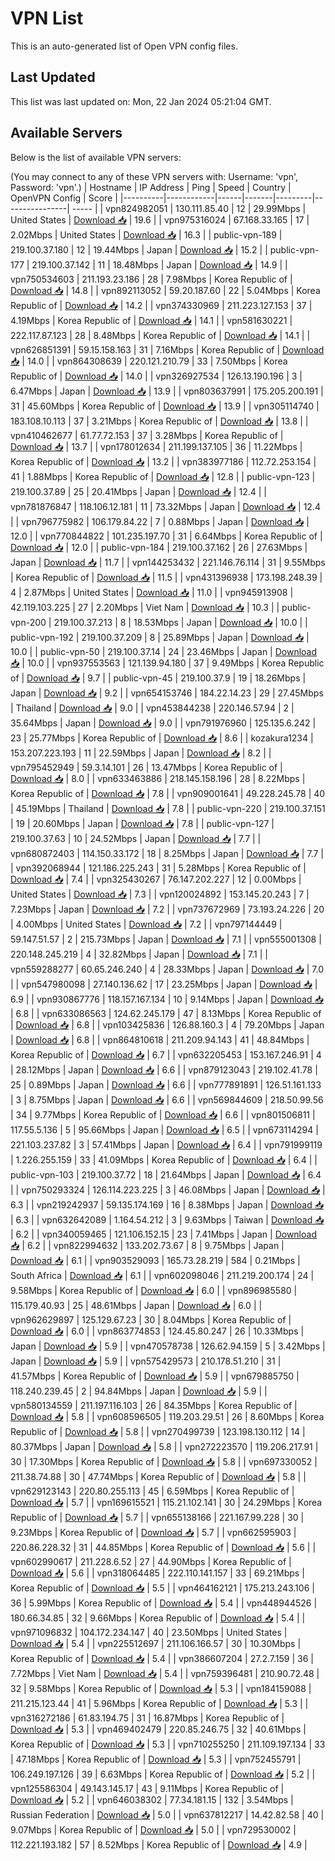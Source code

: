 # VPN List

This is an auto-generated list of Open VPN config files.

## Last Updated

This list was last updated on: Mon, 22 Jan 2024 05:21:04 GMT.

## Available Servers

Below is the list of available VPN servers:

(You may connect to any of these VPN servers with: Username: 'vpn', Password: 'vpn'.)
| Hostname | IP Address | Ping | Speed | Country | OpenVPN Config | Score |
|----------|------------|------|-------|---------|----------------| ----- |
| vpn824982051 | 130.111.85.40 | 12 | 29.99Mbps | United States | [Download 📥](./configs/server_0_US.ovpn) | 19.6 |
| vpn975316024 | 67.168.33.165 | 17 | 2.02Mbps | United States | [Download 📥](./configs/server_1_US.ovpn) | 16.3 |
| public-vpn-189 | 219.100.37.180 | 12 | 19.44Mbps | Japan | [Download 📥](./configs/server_2_JP.ovpn) | 15.2 |
| public-vpn-177 | 219.100.37.142 | 11 | 18.48Mbps | Japan | [Download 📥](./configs/server_3_JP.ovpn) | 14.9 |
| vpn750534603 | 211.193.23.186 | 28 | 7.98Mbps | Korea Republic of | [Download 📥](./configs/server_4_KR.ovpn) | 14.8 |
| vpn892113052 | 59.20.187.60 | 22 | 5.04Mbps | Korea Republic of | [Download 📥](./configs/server_5_KR.ovpn) | 14.2 |
| vpn374330969 | 211.223.127.153 | 37 | 4.19Mbps | Korea Republic of | [Download 📥](./configs/server_6_KR.ovpn) | 14.1 |
| vpn581630221 | 222.117.87.123 | 28 | 8.48Mbps | Korea Republic of | [Download 📥](./configs/server_7_KR.ovpn) | 14.1 |
| vpn626851391 | 59.15.158.163 | 31 | 7.16Mbps | Korea Republic of | [Download 📥](./configs/server_8_KR.ovpn) | 14.0 |
| vpn864308639 | 220.121.210.79 | 33 | 7.50Mbps | Korea Republic of | [Download 📥](./configs/server_9_KR.ovpn) | 14.0 |
| vpn326927534 | 126.13.190.196 | 3 | 6.47Mbps | Japan | [Download 📥](./configs/server_10_JP.ovpn) | 13.9 |
| vpn803637991 | 175.205.200.191 | 31 | 45.60Mbps | Korea Republic of | [Download 📥](./configs/server_11_KR.ovpn) | 13.9 |
| vpn305114740 | 183.108.10.113 | 37 | 3.21Mbps | Korea Republic of | [Download 📥](./configs/server_12_KR.ovpn) | 13.8 |
| vpn410462677 | 61.77.72.153 | 37 | 3.28Mbps | Korea Republic of | [Download 📥](./configs/server_13_KR.ovpn) | 13.7 |
| vpn178012634 | 211.199.137.105 | 36 | 11.22Mbps | Korea Republic of | [Download 📥](./configs/server_14_KR.ovpn) | 13.2 |
| vpn383977186 | 112.72.253.154 | 41 | 1.88Mbps | Korea Republic of | [Download 📥](./configs/server_15_KR.ovpn) | 12.8 |
| public-vpn-123 | 219.100.37.89 | 25 | 20.41Mbps | Japan | [Download 📥](./configs/server_16_JP.ovpn) | 12.4 |
| vpn781876847 | 118.106.12.181 | 11 | 73.32Mbps | Japan | [Download 📥](./configs/server_17_JP.ovpn) | 12.4 |
| vpn796775982 | 106.179.84.22 | 7 | 0.88Mbps | Japan | [Download 📥](./configs/server_18_JP.ovpn) | 12.0 |
| vpn770844822 | 101.235.197.70 | 31 | 6.64Mbps | Korea Republic of | [Download 📥](./configs/server_19_KR.ovpn) | 12.0 |
| public-vpn-184 | 219.100.37.162 | 26 | 27.63Mbps | Japan | [Download 📥](./configs/server_20_JP.ovpn) | 11.7 |
| vpn144253432 | 221.146.76.114 | 31 | 9.55Mbps | Korea Republic of | [Download 📥](./configs/server_21_KR.ovpn) | 11.5 |
| vpn431396938 | 173.198.248.39 | 4 | 2.87Mbps | United States | [Download 📥](./configs/server_22_US.ovpn) | 11.0 |
| vpn945913908 | 42.119.103.225 | 27 | 2.20Mbps | Viet Nam | [Download 📥](./configs/server_23_VN.ovpn) | 10.3 |
| public-vpn-200 | 219.100.37.213 | 8 | 18.53Mbps | Japan | [Download 📥](./configs/server_24_JP.ovpn) | 10.0 |
| public-vpn-192 | 219.100.37.209 | 8 | 25.89Mbps | Japan | [Download 📥](./configs/server_25_JP.ovpn) | 10.0 |
| public-vpn-50 | 219.100.37.14 | 24 | 23.46Mbps | Japan | [Download 📥](./configs/server_26_JP.ovpn) | 10.0 |
| vpn937553563 | 121.139.94.180 | 37 | 9.49Mbps | Korea Republic of | [Download 📥](./configs/server_27_KR.ovpn) | 9.7 |
| public-vpn-45 | 219.100.37.9 | 19 | 18.26Mbps | Japan | [Download 📥](./configs/server_28_JP.ovpn) | 9.2 |
| vpn654153746 | 184.22.14.23 | 29 | 27.45Mbps | Thailand | [Download 📥](./configs/server_29_TH.ovpn) | 9.0 |
| vpn453844238 | 220.146.57.94 | 2 | 35.64Mbps | Japan | [Download 📥](./configs/server_30_JP.ovpn) | 9.0 |
| vpn791976960 | 125.135.6.242 | 23 | 25.77Mbps | Korea Republic of | [Download 📥](./configs/server_31_KR.ovpn) | 8.6 |
| kozakura1234 | 153.207.223.193 | 11 | 22.59Mbps | Japan | [Download 📥](./configs/server_32_JP.ovpn) | 8.2 |
| vpn795452949 | 59.3.14.101 | 26 | 13.47Mbps | Korea Republic of | [Download 📥](./configs/server_33_KR.ovpn) | 8.0 |
| vpn633463886 | 218.145.158.196 | 28 | 8.22Mbps | Korea Republic of | [Download 📥](./configs/server_34_KR.ovpn) | 7.8 |
| vpn909001641 | 49.228.245.78 | 40 | 45.19Mbps | Thailand | [Download 📥](./configs/server_35_TH.ovpn) | 7.8 |
| public-vpn-220 | 219.100.37.151 | 19 | 20.60Mbps | Japan | [Download 📥](./configs/server_36_JP.ovpn) | 7.8 |
| public-vpn-127 | 219.100.37.63 | 10 | 24.52Mbps | Japan | [Download 📥](./configs/server_37_JP.ovpn) | 7.7 |
| vpn680872403 | 114.150.33.172 | 18 | 8.25Mbps | Japan | [Download 📥](./configs/server_38_JP.ovpn) | 7.7 |
| vpn392068944 | 121.186.225.243 | 31 | 5.28Mbps | Korea Republic of | [Download 📥](./configs/server_39_KR.ovpn) | 7.4 |
| vpn325430267 | 76.147.202.227 | 12 | 0.00Mbps | United States | [Download 📥](./configs/server_40_US.ovpn) | 7.3 |
| vpn120024892 | 153.145.20.243 | 7 | 7.23Mbps | Japan | [Download 📥](./configs/server_41_JP.ovpn) | 7.2 |
| vpn737672969 | 73.193.24.226 | 20 | 4.00Mbps | United States | [Download 📥](./configs/server_42_US.ovpn) | 7.2 |
| vpn797144449 | 59.147.51.57 | 2 | 215.73Mbps | Japan | [Download 📥](./configs/server_43_JP.ovpn) | 7.1 |
| vpn555001308 | 220.148.245.219 | 4 | 32.82Mbps | Japan | [Download 📥](./configs/server_44_JP.ovpn) | 7.1 |
| vpn559288277 | 60.65.246.240 | 4 | 28.33Mbps | Japan | [Download 📥](./configs/server_45_JP.ovpn) | 7.0 |
| vpn547980098 | 27.140.136.62 | 17 | 23.25Mbps | Japan | [Download 📥](./configs/server_46_JP.ovpn) | 6.9 |
| vpn930867776 | 118.157.167.134 | 10 | 9.14Mbps | Japan | [Download 📥](./configs/server_47_JP.ovpn) | 6.8 |
| vpn633086563 | 124.62.245.179 | 47 | 8.13Mbps | Korea Republic of | [Download 📥](./configs/server_48_KR.ovpn) | 6.8 |
| vpn103425836 | 126.88.160.3 | 4 | 79.20Mbps | Japan | [Download 📥](./configs/server_49_JP.ovpn) | 6.8 |
| vpn864810618 | 211.209.94.143 | 41 | 48.84Mbps | Korea Republic of | [Download 📥](./configs/server_50_KR.ovpn) | 6.7 |
| vpn632205453 | 153.167.246.91 | 4 | 28.12Mbps | Japan | [Download 📥](./configs/server_51_JP.ovpn) | 6.6 |
| vpn879123043 | 219.102.41.78 | 25 | 0.89Mbps | Japan | [Download 📥](./configs/server_52_JP.ovpn) | 6.6 |
| vpn777891891 | 126.51.161.133 | 3 | 8.75Mbps | Japan | [Download 📥](./configs/server_53_JP.ovpn) | 6.6 |
| vpn569844609 | 218.50.99.56 | 34 | 9.77Mbps | Korea Republic of | [Download 📥](./configs/server_54_KR.ovpn) | 6.6 |
| vpn801506811 | 117.55.5.136 | 5 | 95.66Mbps | Japan | [Download 📥](./configs/server_55_JP.ovpn) | 6.5 |
| vpn673114294 | 221.103.237.82 | 3 | 57.41Mbps | Japan | [Download 📥](./configs/server_56_JP.ovpn) | 6.4 |
| vpn791999119 | 1.226.255.159 | 33 | 41.09Mbps | Korea Republic of | [Download 📥](./configs/server_57_KR.ovpn) | 6.4 |
| public-vpn-103 | 219.100.37.72 | 18 | 21.64Mbps | Japan | [Download 📥](./configs/server_58_JP.ovpn) | 6.4 |
| vpn750293324 | 126.114.223.225 | 3 | 46.08Mbps | Japan | [Download 📥](./configs/server_59_JP.ovpn) | 6.3 |
| vpn219242937 | 59.135.174.169 | 16 | 8.38Mbps | Japan | [Download 📥](./configs/server_60_JP.ovpn) | 6.3 |
| vpn632642089 | 1.164.54.212 | 3 | 9.63Mbps | Taiwan | [Download 📥](./configs/server_61_TW.ovpn) | 6.2 |
| vpn340059465 | 121.106.152.15 | 23 | 7.41Mbps | Japan | [Download 📥](./configs/server_62_JP.ovpn) | 6.2 |
| vpn822994632 | 133.202.73.67 | 8 | 9.75Mbps | Japan | [Download 📥](./configs/server_63_JP.ovpn) | 6.1 |
| vpn903529093 | 165.73.28.219 | 584 | 0.21Mbps | South Africa | [Download 📥](./configs/server_64_ZA.ovpn) | 6.1 |
| vpn602098046 | 211.219.200.174 | 24 | 9.58Mbps | Korea Republic of | [Download 📥](./configs/server_65_KR.ovpn) | 6.0 |
| vpn896985580 | 115.179.40.93 | 25 | 48.61Mbps | Japan | [Download 📥](./configs/server_66_JP.ovpn) | 6.0 |
| vpn962629897 | 125.129.67.23 | 30 | 8.04Mbps | Korea Republic of | [Download 📥](./configs/server_67_KR.ovpn) | 6.0 |
| vpn863774853 | 124.45.80.247 | 26 | 10.33Mbps | Japan | [Download 📥](./configs/server_68_JP.ovpn) | 5.9 |
| vpn470578738 | 126.62.94.159 | 5 | 3.42Mbps | Japan | [Download 📥](./configs/server_69_JP.ovpn) | 5.9 |
| vpn575429573 | 210.178.51.210 | 31 | 41.57Mbps | Korea Republic of | [Download 📥](./configs/server_70_KR.ovpn) | 5.9 |
| vpn679885750 | 118.240.239.45 | 2 | 94.84Mbps | Japan | [Download 📥](./configs/server_71_JP.ovpn) | 5.9 |
| vpn580134559 | 211.197.116.103 | 26 | 84.35Mbps | Korea Republic of | [Download 📥](./configs/server_72_KR.ovpn) | 5.8 |
| vpn608596505 | 119.203.29.51 | 26 | 8.60Mbps | Korea Republic of | [Download 📥](./configs/server_73_KR.ovpn) | 5.8 |
| vpn270499739 | 123.198.130.112 | 14 | 80.37Mbps | Japan | [Download 📥](./configs/server_74_JP.ovpn) | 5.8 |
| vpn272223570 | 119.206.217.91 | 30 | 17.30Mbps | Korea Republic of | [Download 📥](./configs/server_75_KR.ovpn) | 5.8 |
| vpn697330052 | 211.38.74.88 | 30 | 47.74Mbps | Korea Republic of | [Download 📥](./configs/server_76_KR.ovpn) | 5.8 |
| vpn629123143 | 220.80.255.113 | 45 | 6.59Mbps | Korea Republic of | [Download 📥](./configs/server_77_KR.ovpn) | 5.7 |
| vpn169615521 | 115.21.102.141 | 30 | 24.29Mbps | Korea Republic of | [Download 📥](./configs/server_78_KR.ovpn) | 5.7 |
| vpn655138166 | 221.167.99.228 | 30 | 9.23Mbps | Korea Republic of | [Download 📥](./configs/server_79_KR.ovpn) | 5.7 |
| vpn662595903 | 220.86.228.32 | 31 | 44.85Mbps | Korea Republic of | [Download 📥](./configs/server_80_KR.ovpn) | 5.6 |
| vpn602990617 | 211.228.6.52 | 27 | 44.90Mbps | Korea Republic of | [Download 📥](./configs/server_81_KR.ovpn) | 5.6 |
| vpn318064485 | 222.110.141.157 | 33 | 69.21Mbps | Korea Republic of | [Download 📥](./configs/server_82_KR.ovpn) | 5.5 |
| vpn464162121 | 175.213.243.106 | 36 | 5.99Mbps | Korea Republic of | [Download 📥](./configs/server_83_KR.ovpn) | 5.4 |
| vpn448944526 | 180.66.34.85 | 32 | 9.66Mbps | Korea Republic of | [Download 📥](./configs/server_84_KR.ovpn) | 5.4 |
| vpn971096832 | 104.172.234.147 | 40 | 23.50Mbps | United States | [Download 📥](./configs/server_85_US.ovpn) | 5.4 |
| vpn225512697 | 211.106.166.57 | 30 | 10.30Mbps | Korea Republic of | [Download 📥](./configs/server_86_KR.ovpn) | 5.4 |
| vpn386607204 | 27.2.7.159 | 36 | 7.72Mbps | Viet Nam | [Download 📥](./configs/server_87_VN.ovpn) | 5.4 |
| vpn759396481 | 210.90.72.48 | 32 | 9.58Mbps | Korea Republic of | [Download 📥](./configs/server_88_KR.ovpn) | 5.3 |
| vpn184159088 | 211.215.123.44 | 41 | 5.96Mbps | Korea Republic of | [Download 📥](./configs/server_89_KR.ovpn) | 5.3 |
| vpn316272186 | 61.83.194.75 | 31 | 16.87Mbps | Korea Republic of | [Download 📥](./configs/server_90_KR.ovpn) | 5.3 |
| vpn469402479 | 220.85.246.75 | 32 | 40.61Mbps | Korea Republic of | [Download 📥](./configs/server_91_KR.ovpn) | 5.3 |
| vpn710255250 | 211.109.197.134 | 33 | 47.18Mbps | Korea Republic of | [Download 📥](./configs/server_92_KR.ovpn) | 5.3 |
| vpn752455791 | 106.249.197.126 | 39 | 6.63Mbps | Korea Republic of | [Download 📥](./configs/server_93_KR.ovpn) | 5.2 |
| vpn125586304 | 49.143.145.17 | 43 | 9.11Mbps | Korea Republic of | [Download 📥](./configs/server_94_KR.ovpn) | 5.2 |
| vpn646038302 | 77.34.181.15 | 132 | 3.54Mbps | Russian Federation | [Download 📥](./configs/server_95_RU.ovpn) | 5.0 |
| vpn637812217 | 14.42.82.58 | 40 | 9.07Mbps | Korea Republic of | [Download 📥](./configs/server_96_KR.ovpn) | 5.0 |
| vpn729530002 | 112.221.193.182 | 57 | 8.52Mbps | Korea Republic of | [Download 📥](./configs/server_97_KR.ovpn) | 4.9 |
